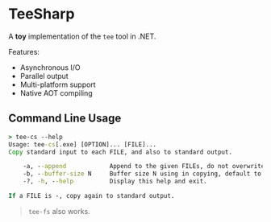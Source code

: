 # TeeSharp

A **toy** implementation of the `tee` tool in .NET.

Features:

* Asynchronous I/O
* Parallel output
* Multi-platform support
* Native AOT compiling

## Command Line Usage

``` bat
> tee-cs --help
Usage: tee-cs[.exe] [OPTION]... [FILE]...
Copy standard input to each FILE, and also to standard output.

    -a, --append            Append to the given FILEs, do not overwrite.
    -b, --buffer-size N     Buffer size N using in copying, default to 4096.
    -?, -h, --help          Display this help and exit.

If a FILE is -, copy again to standard output.
```

> `tee-fs` also works.
